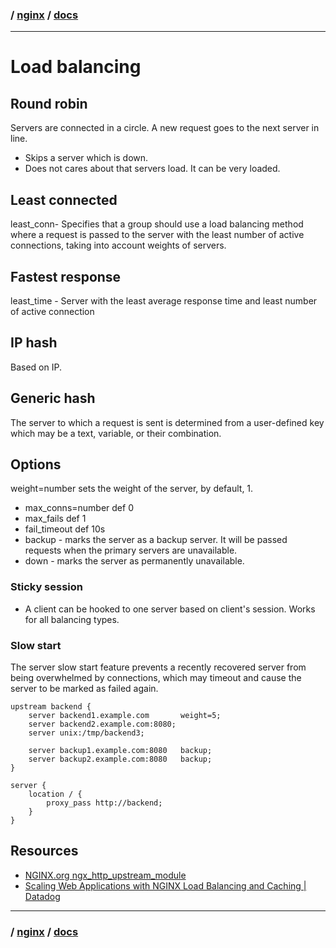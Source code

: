 ### / [nginx](./../) / [docs](./)

-----------------------------------------------------------------------------------

# Load balancing

## Round robin
Servers are connected in a circle. A new request goes to the next server in line. 
* Skips a server which is down.
* Does not cares about that servers load. It can be very loaded.

## Least connected
least_conn- Specifies that a group should use a load balancing method where a request is
 passed to the server with the least number of active connections, taking into account weights of servers.

## Fastest response
least_time - Server with the least average response time and least number of active connection

## IP hash
Based on IP.

## Generic hash
The server to which a request is sent is determined from a user-defined key which may be a text, variable, or their combination.

## Options
 weight=number sets the weight of the server, by default, 1.
* max_conns=number def 0
* max_fails def 1
* fail_timeout def 10s
* backup - marks the server as a backup server. It will be passed requests when the primary servers are unavailable.
* down - marks the server as permanently unavailable.

### Sticky session
* A client can be hooked to one server based on client's session. Works for all balancing types.

### Slow start
The server slow start feature prevents a recently recovered server from being overwhelmed by connections, which may timeout 
and cause the server to be marked as failed again.

```
upstream backend {
    server backend1.example.com       weight=5;
    server backend2.example.com:8080;
    server unix:/tmp/backend3;

    server backup1.example.com:8080   backup;
    server backup2.example.com:8080   backup;
}

server {
    location / {
        proxy_pass http://backend;
    }
}
```

## Resources
* [NGINX.org ngx_http_upstream_module](http://nginx.org/en/docs/http/ngx_http_upstream_module.html)
* [Scaling Web Applications with NGINX Load Balancing and Caching | Datadog](https://youtu.be/jVCYaLEBCpU?list=PLSyMwbwM_tntgUiWx_wzSQsAZmLYdASQB)

-----------------------------------------------------------------------------------

### / [nginx](./../) / [docs](./)